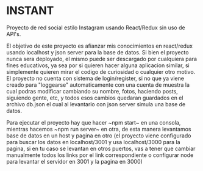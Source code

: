 # INSTANT
Proyecto de red social estilo Instagram usando React/Redux sin uso de API's.

El objetivo de este proyecto es afianzar mis conocimientos en react/redux usando localhost y json server para la base de datos.
Si bien el proyecto nunca sera deployado, el mismo puede ser descargado por cualquiera para fines educativos, ya sea por si quieren hacer alguna aplicacion similar, si simplemente quieren mirar el codigo de curiosidad o cualquier otro motivo.
El proyecto no cuenta con sistema de login/register, si no que ya viene creado para "loggearse" automaticamente con una cuenta de muestra la cual podras modificar cambiando su nombre, fotos, haciendo posts, siguiendo gente, etc, y todos esos cambios quedaran guardados en el archivo db.json el cual al levantarlo con json server simula una base de datos.

Para ejecutar el proyecto hay que hacer ~npm start~ en una consola, mientras hacemos ~npm run server~ en otra, de esta manera levantamos base de datos en un host y pagina en otro (el proyecto viene configurado para buscar los datos en localhost/3001 y usa localhost/3000 para la pagina, si en tu caso se levantan en otros puertos, vas a tener que cambiar manualmente todos los links por el link correspondiente o configurar node para levantar el servidor en 3001 y la pagina en 3000)
